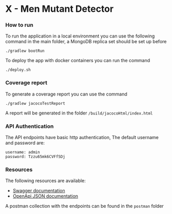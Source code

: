# X - Men Mutant Detector

### How to run

To run the application in a local environment you can use the following command in the main folder, a MongoDB replica set should be set up before

````
./gradlew bootRun
````

To deploy the app with docker containers you can run the command 


````
./deploy.sh
````

### Coverage report

To generate a coverage report you can use the command

````
./gradlew jacocoTestReport
````

A report will be generated in the folder ```/build/jacocoHtml/index.html```

### API Authentication

The API endpoints have basic http authentication, The default username and password are:

````
username: admin
password: Tzzu65mk6CVFf5Dj
````

### Resources

The following resources are available:

* [Swagger documentation](http://localhost:8080/mercadolibre/swagger-ui.html)
* [OpenApi JSON documentation](http://localhost:8080/mercadolibre/v3/api-docs/)
  
A postman collection with the endpoints can be found in the ```postman``` folder

